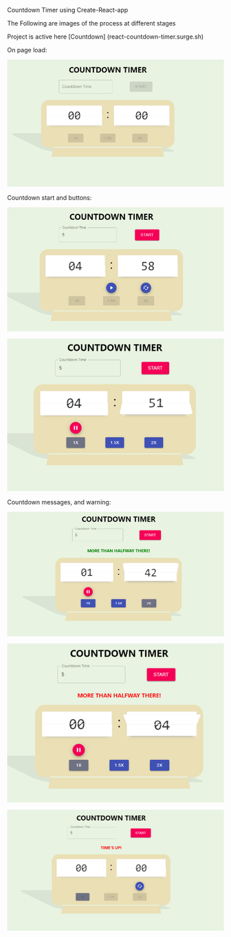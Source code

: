 Countdown Timer using Create-React-app

The Following are images of the process at different stages

Project is active here [Countdown] (react-countdown-timer.surge.sh)

On page load:
<p align='center'>
    <img src="src/images/countdownStart.PNG">
</P>

Countdown start and buttons:
<p align='center'>
    <img src="src/images/countdownChange.PNG">
<p>

<p align='center'>
    <img src="src/images/countdownButtons.PNG">
<p>

Countdown messages, and warning:

<p align='center'>
    <img src="src/images/countdownText.PNG">
<p>

<p align='center'>
    <img src="src/images/countdownWarning.PNG">
<p>

<p align='center'>
    <img src="src/images/countdownOver.PNG">
<p>
